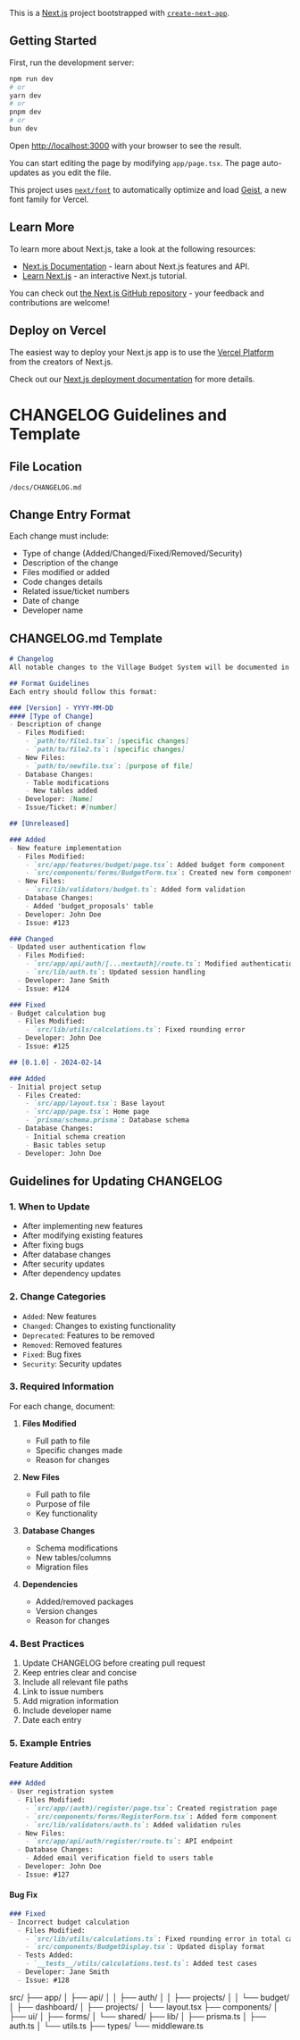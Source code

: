 This is a [Next.js](https://nextjs.org) project bootstrapped with [`create-next-app`](https://nextjs.org/docs/app/api-reference/cli/create-next-app).

## Getting Started

First, run the development server:

```bash
npm run dev
# or
yarn dev
# or
pnpm dev
# or
bun dev
```

Open [http://localhost:3000](http://localhost:3000) with your browser to see the result.

You can start editing the page by modifying `app/page.tsx`. The page auto-updates as you edit the file.

This project uses [`next/font`](https://nextjs.org/docs/app/building-your-application/optimizing/fonts) to automatically optimize and load [Geist](https://vercel.com/font), a new font family for Vercel.

## Learn More

To learn more about Next.js, take a look at the following resources:

- [Next.js Documentation](https://nextjs.org/docs) - learn about Next.js features and API.
- [Learn Next.js](https://nextjs.org/learn) - an interactive Next.js tutorial.

You can check out [the Next.js GitHub repository](https://github.com/vercel/next.js) - your feedback and contributions are welcome!

## Deploy on Vercel

The easiest way to deploy your Next.js app is to use the [Vercel Platform](https://vercel.com/new?utm_medium=default-template&filter=next.js&utm_source=create-next-app&utm_campaign=create-next-app-readme) from the creators of Next.js.

Check out our [Next.js deployment documentation](https://nextjs.org/docs/app/building-your-application/deploying) for more details.

# CHANGELOG Guidelines and Template

## File Location
`/docs/CHANGELOG.md`

## Change Entry Format
Each change must include:
- Type of change (Added/Changed/Fixed/Removed/Security)
- Description of the change
- Files modified or added
- Code changes details
- Related issue/ticket numbers
- Date of change
- Developer name

## CHANGELOG.md Template

```markdown
# Changelog
All notable changes to the Village Budget System will be documented in this file.

## Format Guidelines
Each entry should follow this format:

### [Version] - YYYY-MM-DD
#### [Type of Change]
- Description of change
  - Files Modified:
    - `path/to/file1.tsx`: [specific changes]
    - `path/to/file2.ts`: [specific changes]
  - New Files:
    - `path/to/newfile.tsx`: [purpose of file]
  - Database Changes:
    - Table modifications
    - New tables added
  - Developer: [Name]
  - Issue/Ticket: #[number]

## [Unreleased]

### Added
- New feature implementation
  - Files Modified:
    - `src/app/features/budget/page.tsx`: Added budget form component
    - `src/components/forms/BudgetForm.tsx`: Created new form component
  - New Files:
    - `src/lib/validators/budget.ts`: Added form validation
  - Database Changes:
    - Added 'budget_proposals' table
  - Developer: John Doe
  - Issue: #123

### Changed
- Updated user authentication flow
  - Files Modified:
    - `src/app/api/auth/[...nextauth]/route.ts`: Modified authentication logic
    - `src/lib/auth.ts`: Updated session handling
  - Developer: Jane Smith
  - Issue: #124

### Fixed
- Budget calculation bug
  - Files Modified:
    - `src/lib/utils/calculations.ts`: Fixed rounding error
  - Developer: John Doe
  - Issue: #125

## [0.1.0] - 2024-02-14

### Added
- Initial project setup
  - Files Created:
    - `src/app/layout.tsx`: Base layout
    - `src/app/page.tsx`: Home page
    - `prisma/schema.prisma`: Database schema
  - Database Changes:
    - Initial schema creation
    - Basic tables setup
  - Developer: John Doe
```

## Guidelines for Updating CHANGELOG

### 1. When to Update
- After implementing new features
- After modifying existing features
- After fixing bugs
- After database changes
- After security updates
- After dependency updates

### 2. Change Categories
- `Added`: New features
- `Changed`: Changes to existing functionality
- `Deprecated`: Features to be removed
- `Removed`: Removed features
- `Fixed`: Bug fixes
- `Security`: Security updates

### 3. Required Information
For each change, document:
1. **Files Modified**
   - Full path to file
   - Specific changes made
   - Reason for changes

2. **New Files**
   - Full path to file
   - Purpose of file
   - Key functionality

3. **Database Changes**
   - Schema modifications
   - New tables/columns
   - Migration files

4. **Dependencies**
   - Added/removed packages
   - Version changes
   - Reason for changes

### 4. Best Practices
1. Update CHANGELOG before creating pull request
2. Keep entries clear and concise
3. Include all relevant file paths
4. Link to issue numbers
5. Add migration information
6. Include developer name
7. Date each entry

### 5. Example Entries

#### Feature Addition
```markdown
### Added
- User registration system
  - Files Modified:
    - `src/app/(auth)/register/page.tsx`: Created registration page
    - `src/components/forms/RegisterForm.tsx`: Added form component
    - `src/lib/validators/auth.ts`: Added validation rules
  - New Files:
    - `src/app/api/auth/register/route.ts`: API endpoint
  - Database Changes:
    - Added email verification field to users table
  - Developer: John Doe
  - Issue: #127
```

#### Bug Fix
```markdown
### Fixed
- Incorrect budget calculation
  - Files Modified:
    - `src/lib/utils/calculations.ts`: Fixed rounding error in total calculation
    - `src/components/BudgetDisplay.tsx`: Updated display format
  - Tests Added:
    - `__tests__/utils/calculations.test.ts`: Added test cases
  - Developer: Jane Smith
  - Issue: #128
```


src/
├── app/
│   ├── api/
│   │   ├── auth/
│   │   ├── projects/
│   │   └── budget/
│   ├── dashboard/
│   ├── projects/
│   └── layout.tsx
├── components/
│   ├── ui/
│   ├── forms/
│   └── shared/
├── lib/
│   ├── prisma.ts
│   ├── auth.ts
│   └── utils.ts
├── types/
└── middleware.ts
